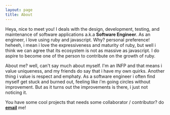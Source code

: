 ```yaml
---
layout: page
title: About
---
```


Heya, nice to meet you! I deals with the design, development, testing, and maintenance of software applications a.k.a <span class="text-primary">**Software Engineer**</span>. As an engineer, i love using ruby and javascript. Why? personal preference! heheeh, i mean i love the expressiveness and maturity of ruby, but well i think we can agree that its ecosystem is not as massive as javascript. I do aspire to become one of the person to contribute on the growth of ruby.

About me? well, can't say much about myself. I'm an INFP and that means i value uniqueness, and my friends do say that i have my own quirks. Another thing i value is respect and emphaty. As a software engineer i often find myself get stuck and burned out, feeling like i'm going circles without improvement. But as it turns out the improvements is there, i just not noticing it.

You have some cool projects that needs some collaborator / contributor? do <span class="text-primary">**[email](mailto:fitrapujo@gmail.com)**</span> me!
